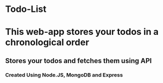 # Todo-List
# This web-app stores your todos in a chronological order
## Stores your todos and fetches them using API
### Created Using Node.JS, MongoDB and Express